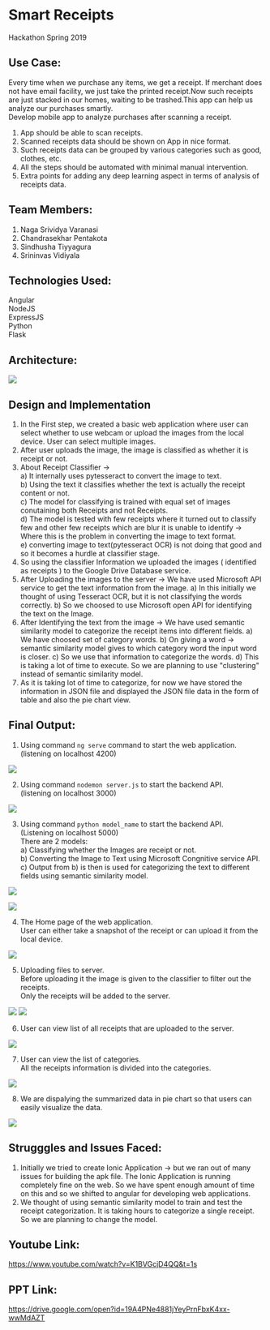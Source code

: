 #                                                     Smart Receipts
Hackathon Spring 2019

## Use Case:
Every time when we purchase any items, we get a receipt. If merchant does not have email facility, we just take the printed receipt.Now such receipts are just stacked in our homes, waiting to be trashed.This app can help us analyze our purchases smartly.   
Develop mobile app to analyze purchases after scanning a receipt.
1. App should be able to scan receipts.
2. Scanned receipts data should be shown on App in nice format.
3. Such receipts data can be grouped by various categories such as good, clothes, etc.
4. All the steps should be automated with minimal manual intervention.
5. Extra points for adding any deep learning aspect in terms of analysis of receipts data.

## Team Members:
1. Naga Srividya Varanasi
2. Chandrasekhar Pentakota
3. Sindhusha Tiyyagura
4. Srininvas Vidiyala

## Technologies Used:
Angular   
NodeJS   
ExpressJS   
Python    
Flask   

## Architecture:
![](https://github.com/sindhusha-t/ReceiptsTracking/raw/master/Documentation/Screenshots/Architecture.png)

## Design and Implementation
1) In the First step, we created a basic web application where user can select whether to use webcam or upload the images from the local device. User can select multiple images.   
2) After user uploads the image, the image is classified as whether it is receipt or not.   
3) About Receipt Classifier ->      
            a) It internally uses pytesseract to convert the image to text.    
            b) Using the text it classifies whether the text is actually the receipt content or not.    
            c) The model for classifying is trained with equal set of images conutaining both Receipts and not Receipts.     
            d) The model is tested with few receipts where it turned out to classify few and other few receipts which are blur it is unable to identify -> Where this is the problem in converting the image to text format.     
            e) converting image to text(pytesseract OCR) is not doing that good and so it becomes a hurdle at classifier stage.   
4) So using the classifier Information we uploaded the images ( identified as receipts ) to the Google Drive Database service.
5) After Uploading the images to the server -> We have used Microsoft API service to get the text information from the image.
            a) In this initially we thought of using Tesseract OCR, but it is not classifying the words correctly.
            b) So we choosed to use Microsoft open API for identifying the text on the Image.
6) After Identifying the text from the image -> We have used semantic similarity model to categorize the receipt items into different fields.
            a) We have choosed set of category words.
            b) On giving a word -> semantic similarity model gives to which category word the input word is closer.
            c) So we use that information to categorize the words.
            d) This is taking a lot of time to execute. So we are planning to use "clustering" instead of semantic similarity model.
7) As it is taking lot of time to categorize, for now we have stored the information in JSON file and displayed the JSON file data in the form of table and also the pie chart view.

## Final Output:
1. Using command `ng serve` command to start the web application.    
(listening on localhost 4200)    

![](https://github.com/sindhusha-t/ReceiptsTracking/raw/master/Documentation/Screenshots/angular.png)

2. Using command `nodemon server.js` to start the backend API.   
(listening on localhost 3000)   

![](https://github.com/sindhusha-t/ReceiptsTracking/raw/master/Documentation/Screenshots/nodeJS%20server.png)

3. Using command `python model_name` to start the backend API.    
(Listening on localhost 5000)   
There are 2 models:   
         a) Classifying whether the Images are receipt or not.   
         b) Converting the Image to Text using Microsoft Congnitive service API.   
         c) Output from b) is then is used for categorizing the text to different fields using semantic similarity model.  
         
![](https://github.com/sindhusha-t/ReceiptsTracking/raw/master/Documentation/Screenshots/model1.png)

![](https://github.com/sindhusha-t/ReceiptsTracking/raw/master/Documentation/Screenshots/model2.png)
         
4. The Home page of the web application.    
User can either take a snapshot of the receipt or can upload it from the local device.  

![](https://github.com/sindhusha-t/ReceiptsTracking/raw/master/Documentation/Screenshots/Home%20Page.png)

5. Uploading files to server.   
Before uploading it the image is given to the classifier to filter out the receipts.   
Only the receipts will be added to the server.   

![](https://github.com/sindhusha-t/ReceiptsTracking/raw/master/Documentation/Screenshots/uploading%20files.png)
![](https://github.com/sindhusha-t/ReceiptsTracking/raw/master/Documentation/Screenshots/uploading%20to%20server.png)

6. User can view list of all receipts that are uploaded to the server.   

![](https://github.com/sindhusha-t/ReceiptsTracking/raw/master/Documentation/Screenshots/Images%20on%20server.png)

7. User can view the list of categories.   
All the receipts information is divided into the categories.    

![](https://github.com/sindhusha-t/ReceiptsTracking/raw/master/Documentation/Screenshots/summary.png)

8. We are dispalying the summarized data in pie chart so that users can easily visualize the data.   

![](https://github.com/sindhusha-t/ReceiptsTracking/raw/master/Documentation/Screenshots/pie%20chart%20for%20summary.png)

## Strugggles and Issues Faced:
1) Initially we tried to create Ionic Application -> but we ran out of many issues for building the apk file. The Ionic Application is running completely fine on the web. So we have spent enough amount of time on this and so we shifted to angular for developing web applications.
2) We thought of using semantic similarity model to train and test the receipt categorization. It is taking hours to categorize a single receipt. So we are planning to change the model.

## Youtube Link:
https://www.youtube.com/watch?v=K1BVGcjD4QQ&t=1s

## PPT Link:
https://drive.google.com/open?id=19A4PNe4881jYeyPrnFbxK4xx-wwMdAZT
